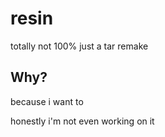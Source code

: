 # resin
totally not 100% just a tar remake
## Why?
because i want to

honestly i'm not even working on it
